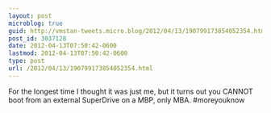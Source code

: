 ```yaml
---
layout: post
microblog: true
guid: http://vmstan-tweets.micro.blog/2012/04/13/190799173854052354.html
post_id: 3037128
date: 2012-04-13T07:50:42-0600
lastmod: 2012-04-13T07:50:42-0600
type: post
url: /2012/04/13/190799173854052354.html
---
```

For the longest time I thought it was just me, but it turns out you CANNOT boot from an external SuperDrive on a MBP, only MBA. #moreyouknow
